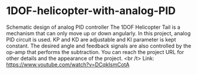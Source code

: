 # 1DOF-helicopter-with-analog-PID
Schematic design of analog PID controller
The 1DOF Helicopter Tail is a mechanism that can only move up or down angularly. In this project, analog PID circuit is used. KP and KD are adjustable and KI parameter is kept constant. The desired angle and feedback signals are also controlled by the op-amp that performs the subtraction. You can reach the project URL for other details and the appearance of the project. <br /t> Link: https://www.youtube.com/watch?v=DCqkIsmCotA
